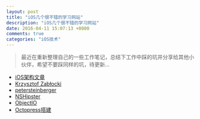 ```yaml
---  
layout: post  
title: "iOS几个很不错的学习网站"  
description: "iOS几个很不错的学习网站"
date: 2016-04-11 15:07:13 +0800
comments: true  
categories: "iOS技术"  
---
```


> 最近在重新整理自己的一些工作笔记，总结下工作中踩的坑并分享给其他小伙伴，希望不要踩同样的坑，待更新…

+ [iOS架构文章](http://casatwy.com/)
+ [Krzysztof Zabłocki](http://merowing.info/)
+ [petersteinberger](http://petersteinberger.com/)
+ [NSHipster](http://nshipster.com/)
+ [ObjectIO]()
+ [Octopress搭建](https://shengmingzhiqing.com/blog/octopress-lean-modification-1.html/)

<!--more-->


